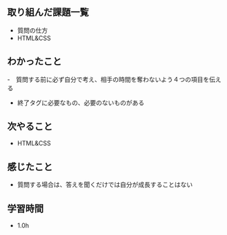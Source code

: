 ## 取り組んだ課題一覧
- 質問の仕方
- HTML&CSS

## わかったこと
-　質問する前に必ず自分で考え、相手の時間を奪わないよう４つの項目を伝える
- 終了タグに必要なもの、必要のないものがある
  
## 次やること
- HTML&CSS
 
## 感じたこと
- 質問する場合は、答えを聞くだけでは自分が成長することはない

## 学習時間
- 1.0h
